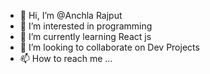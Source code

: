 - 👋 Hi, I’m @Anchla Rajput
- 👀 I’m interested in programming
- 🌱 I’m currently learning React js
- 💞️ I’m looking to collaborate on Dev Projects
- 📫 How to reach me ...

<!---
Anchla2705/Anchla2705 is a ✨ special ✨ repository because its `README.md` (this file) appears on your GitHub profile.
You can click the Preview link to take a look at your changes.
--->

